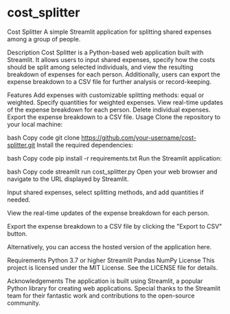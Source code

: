 # cost_splitter
Cost Splitter
A simple Streamlit application for splitting shared expenses among a group of people.

Description
Cost Splitter is a Python-based web application built with Streamlit. It allows users to input shared expenses, specify how the costs should be split among selected individuals, and view the resulting breakdown of expenses for each person. Additionally, users can export the expense breakdown to a CSV file for further analysis or record-keeping.

Features
Add expenses with customizable splitting methods: equal or weighted.
Specify quantities for weighted expenses.
View real-time updates of the expense breakdown for each person.
Delete individual expenses.
Export the expense breakdown to a CSV file.
Usage
Clone the repository to your local machine:

bash
Copy code
git clone https://github.com/your-username/cost-splitter.git
Install the required dependencies:

bash
Copy code
pip install -r requirements.txt
Run the Streamlit application:

bash
Copy code
streamlit run cost_splitter.py
Open your web browser and navigate to the URL displayed by Streamlit.

Input shared expenses, select splitting methods, and add quantities if needed.

View the real-time updates of the expense breakdown for each person.

Export the expense breakdown to a CSV file by clicking the "Export to CSV" button.

Alternatively, you can access the hosted version of the application here.

Requirements
Python 3.7 or higher
Streamlit
Pandas
NumPy
License
This project is licensed under the MIT License. See the LICENSE file for details.

Acknowledgements
The application is built using Streamlit, a popular Python library for creating web applications. Special thanks to the Streamlit team for their fantastic work and contributions to the open-source community.
